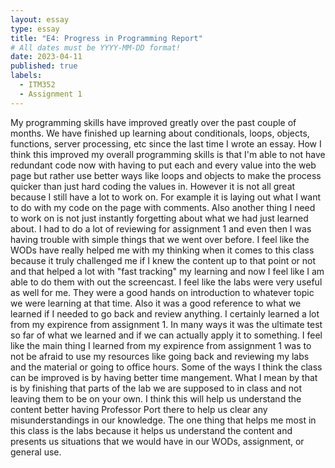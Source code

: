 ```yaml
---
layout: essay
type: essay
title: "E4: Progress in Programming Report"
# All dates must be YYYY-MM-DD format!
date: 2023-04-11
published: true
labels:
  - ITM352
  - Assignment 1
---
```

My programming skills have improved greatly over the past couple of months. We have finished up learning about conditionals, loops, objects, functions, server processing, etc since the last time I wrote an essay. How I think this improved my overall programming skills is that I'm able to not have redundant code now with having to put each and every value into the web page but rather use better ways like loops and objects to make the process quicker than just hard coding the values in. However it is not all great because I still have a lot to work on. For example it is laying out what I want to do with my code on the page with comments. Also another thing I need to work on is not just instantly forgetting about what we had just learned about. I had to do a lot of reviewing for assignment 1 and even then I was having trouble with simple things that we went over before. I feel like the WODs have really helped me with my thinking when it comes to this class because it truly challenged me if I knew the content up to that point or not and that helped a lot with "fast tracking" my learning and now I feel like I am able to do them with out the screencast. I feel like the labs were very useful as well for me. They were a good hands on introduction to whatever topic we were learning at that time. Also it was a good reference to what we learned if I needed to go back and review anything. I certainly learned a lot from my expirence from assignment 1. In many ways it was the ultimate test so far of what we learned and if we can actually apply it to something. I feel like the main thing I learned from my expirence from assignment 1 was to not be afraid to use my resources like going back and reviewing my labs and the material or going to office hours. Some of the ways I think the class can be improved is by having better time mangement. What I mean by that is by finishing that parts of the lab we are supposed to in class and not leaving them to be on your own. I think this will help us understand the content better having Professor Port there to help us clear any misunderstandings in our knowledge. The one thing that helps me most in this class is the labs because it helps us understand the content and presents us situations that we would have in our WODs, assignment, or general use.
